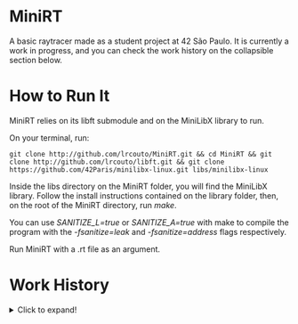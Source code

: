 # MiniRT
A basic raytracer made as a student project at 42 São Paulo. It is currently a work in progress, and you can check the work history on the collapsible section below.

# How to Run It

MiniRT relies on its libft submodule and on the MiniLibX library to run.

On your terminal, run:

```
git clone http://github.com/lrcouto/MiniRT.git && cd MiniRT && git clone http://github.com/lrcouto/libft.git && git clone https://github.com/42Paris/minilibx-linux.git libs/minilibx-linux
```

Inside the libs directory on the MiniRT folder, you will find the MiniLibX library. Follow the install instructions contained on the library folder, then, on the root of the MiniRT directory, run *make*.

You can use *SANITIZE_L=true* or *SANITIZE_A=true* with make to compile the program with the *-fsanitize=leak* and *-fsanitize=address* flags respectively.

Run MiniRT with a .rt file as an argument.

# Work History
<details>
  <summary>Click to expand!</summary>

---

August 14th 2020 - Started building the basic functions and structures to open a file, parse its content and process the information accordingly.

August 17th 2020 - Cleaned up the Makefile a little bit, so that .o files will go on their own folder and it keeps Libft as it's own submodule so it can be updated/modified easily. Doing some more work on the file parsing structure, and managed to get information from a file and put it on a struct to use later, plus some very basic error returns for invalid file structures.

August 18th 2020 - Integrated file parsing functions with MiniLibX functions to use information contained on a file to set the resolution of an output window.

August 19th 2020 - Restructuring some functions to comply with The Norme. Integrated get_next_line to libft.

August 20th 2020 - Wrote the functions needed to parse ambient lighting parameters from an input file, and right now what they do is set the color of the output window. Having trouble with The Norme because of error messages being too long, and functions having more than 25 lines. We need to figure out a more succint way to write error messages. Also, we need to code our own ASCII-to-Float function, since we are forbidden to use the one from stdlib.h.

September 3rd 2020 - Created a system to handle error messages in a more convenient way, allowing us to store the messages themselves on an external file. Norme is still being troublesome.

September 4th 2020 - Finally fixed the code so it complies with The Norme, though the end result is a bit jumbled. Will add comments later. Wrote an AtoF function to replace the one from stdlib.h that we were forbidden to use. Also added some additional error verification, and we are now starting to write the code to handle the information regarding cameras, lights and polygons.

September 5th 2020 - Developed the functions to handle parameters regarding cameras, and all the error handling related to this task. Starting to work on integrating a camera linked list to our main scene struct. Having some trouble with pointers.

September 6th 2020 - Linked list holding values for cameras works correctly, and we're able to de-allocate it properly after using it. We also corrected all memory leaks up to this point, and made all our relevant code compliant with The Norme. We made a mistake interpreting the subject in regard to the ambient light input parameters, and must correct it in the near future.

September 8th 2020 - Streamlined functions regarding ambient light parsing and wrote functions regarding scene light parsing. Re-structured the library to make it more readable. Integrated our AtoF to libft.

September 10th 2020 - Sphere and plane parsing work, and the functions are already Norme compliant. Fixed some other minor issues with the file parsing structure, now allowing the program to read the file if you skip lines between parameters, which was a requisite in the subject.

September 11th 2020 - File parser is now finished. Tested it for memory leaks and NOrme compliance, and everything seems to be working accordingly. Now we can move to the actual raytracing part.

September 12th 2020 - Created function to verify if the input file extension is valid, and started implementing vector operations. Trying to reorganize the project a little bit but having a lot of trouble with the Makefile. Incredibly frustrating.

September 13th 2020 - After one poorly-slept night, Makefile now works to compile files in separate folders, allowing us to organize the project much better. Wrote vector operations and did initial tests on putting pixels on a canvas based on a vector trajectory.

September 26th 2020 - Wrote color normalizing operations, and some matrix operations. Lots of work to do still. Not Norme-complying at this point.

October 7th 2020 - Implemented matrix 3D operations, translation, rotation, scaling, shearing.

October 17th 2020 - Tested combined transformations and how to use them with MiniLibX to put pixels to the screen. Also played a bit with MiniLibX key hooks and loops for shits and giggles.

October 18th 2020 - Started on ray/sphere intersections, and created the structures and functions to handle this task. Streamlined our polygon structs to make them easier to use with the ray casting functions.

October 24th 2020 - Started to build the scaffolding for a linked list containing the data from every ray/poly intersection we are going to use, a way to identify those polys, and trying to ensure there are no memory leaks in this process.

October 27th 2020 - Further developed the linked list containing intersection data, and created a function to determine if a ray has "hit" an object based on intersection data. Dealt with the Norme and some memory leaks.

October 31st 2020 - Added MiniLibX - Linux as a submodule to ensure we always run the program with the most recent version of the library directly from the 42 repository. Implemented ray and sphere transformation functions and started our first tests with actual raytracing. Managed to render a constant-shaded sphere. Yay!

November 1st 2020 - Cleaned up our raycasting functions and fixed a pesky little bug caused by the computer not calculating floating point values correctly after a certain point. Fixed it by using the round() function since the difference was so minimal.

November 11st 2020 - Small fixes. Connected sphere scaling to the input on the .rt file so we don't have to hardcode it, and made so the program closes correctly when you click the close window button.

November 12st 2020 - Starting work on a Phong reflection model. Created the underlying structures to handle light and color, and functions to handle surface normals and reflections.

November 14st 2020 - Lighting function works! We now have a render of a shaded sphere, using a Phong material model! Still need to do some cleanup, but it surely feels like hitting a milestone.

December 5th 2020 - Preparing the ground to build a full rendered scene. Refactored the way our intersections work so we can sort them more easily. 

December 6th 2020 - Huge struggle to sort a linked list, thanks to the confusing syntax that C has. A couple dozen segfaults later, we figured it out. Also streamlined our shader functions a little bit. A lot of the code feels bloated and needs refactoring, but we are getting some steady progress.

December 12th 2020 - Our raytracer now supports rendering multiple spheres, with multiple point light sources! We made it store data from all objects in the scene, even if they're not visible, as setup for a possible reflection/refraction feature, and it's currently renders inverted normals, but we want to make this toggleable. We also made sure everything was Norme-compliant and that we had no memory leaks.

December 13th 2020 - Started to implement functions to have an actual camera that can be moved and adjusted properly. Still untested, not Norme-compliant, and not functional.

December 29th 2020 - Preparing terrain to change our simple raycaster to an actual render function that will account for both camera positioning, camera FoV and pixel color. This will need a considerable amount of re-structuring. We also need to consider how to make MiniLibX work with multiple cameras and switch between them i.e. have multiple images stored. 2020 is almost over and this project is taking way longer than we expected.

January 1st 2021 - Fixed an error on sphere translation where our program wasn't calculating the center of the world correctly, and now we can render multiple spheres with different center points. Finished implementing a functional camera. Next step is casting shadows. Happy New Year!

January 3rd 2021 - We made a little loading bar for our program that prints the render progress on stdout. Now we can see if the program has crashed or if the render is just taking long.

January 10th 2021 - Our raytracer now casts shadows, though it only handles hard shadows from a point light and the visual effect is not as pretty as we'd like it to be. Might try to implement soft shadows later. We are starting to work on implementing planes.

January 16th 2021 - We found out that our parser has a couple mistakes in it and we have to rewrite some segments. Found out that we have a problem on our view transformation that causes an error when a specific camera orientation is input. We don't know why this happens yet. Frustrating.

January 23th 2021 - After bumping into several parser errors that we hadn't noticed before, we finally managed to implement and render a plane! Next step is to be able to rotate it, so our scenes can have "walls", "floors" and "ceilings".

January 24th 2021 - Plane rotation and translation working correctly, after a day of struggling with hard maths. Next step is refactoring the code a little bit, because the project is getting rather large, and implementing some side features, like the ability to save image files and deal with multiple cameras.

January 30th 2021 - We implemented squares, after struggling a bit to find a way to limit their boundaries for the renderer. We also, as a little treat for ourselves, decided to implement actual raytraced reflections, with rays bouncing from one object to the other. Manually limited the number of bounces to prevent our computers from exploding. Also started working on a way to save our renders as .bmp files. Feels like we're on the final stretch of this project and we can see the light at the end of the tunnel.

January 31st 2021 - Cylinders are now implemented and functional. Now triangles are the only mandatory primitive left to implement. Looking forward to seeing if our little raytracer can handle some more complex models.

February 2nd 2021 - Wrote the functions to have the option to save our render as a .bmp file. It was more straightforward than I thought it would be, which was a pleasant surprise.

February 4th 2021 - Triangles are implemented, and I can't wait to try our little raytracer on some more complex models!

February 6th 2021 - Took some time to fix the Norme, which is almost done except for some rendering functions that we are still going to tweak anyway. Tested our render on a classic Utah Teapot model and it worked decently, though it was painfully slow.

February 7th 2021 - Our raytracer now renders multiple cameras and is officially done! We still want to do some improvements to the parser so we can individually control material parameters in separate objects, and make it 100% norme-compliant, but this absolute gauntlet of a project is done now.

February 10th 2021 - Updated our parser to be able to control material properties of different objects separately. If no material parameters are input, the program will fall back on default values.

February 12th 2021 - Did some minor additions to the program. The user can now directly control the raytracing recursion limit through a new parameter on the .rt file, with a "bn" identifier followed by a single int between 0 and 12. Also fixed some very minor memory leaks, and made our loading bar a little prettier.
___

</details>
